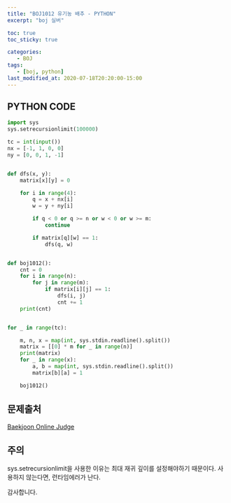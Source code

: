 ```yaml
---
title: "BOJ1012 유기농 배추 - PYTHON"
excerpt: "boj 실버"

toc: true
toc_sticky: true

categories:
   - BOJ
tags:
   - [boj, python]
last_modified_at: 2020-07-18T20:20:00-15:00
---
```


## PYTHON CODE

```python 
import sys
sys.setrecursionlimit(100000)

tc = int(input())
nx = [-1, 1, 0, 0]
ny = [0, 0, 1, -1]


def dfs(x, y):
    matrix[x][y] = 0

    for i in range(4):
        q = x + nx[i]
        w = y + ny[i]

        if q < 0 or q >= n or w < 0 or w >= m:
            continue

        if matrix[q][w] == 1:
            dfs(q, w)


def boj1012():
    cnt = 0
    for i in range(n):
        for j in range(m):
            if matrix[i][j] == 1:
                dfs(i, j)
                cnt += 1
    print(cnt)


for _ in range(tc):

    m, n, x = map(int, sys.stdin.readline().split())
    matrix = [[0] * m for _ in range(n)]
    print(matrix)
    for _ in range(x):
        a, b = map(int, sys.stdin.readline().split())
        matrix[b][a] = 1

    boj1012()
```

## 문제출처
[Baekjoon Online Judge](https://www.acmicpc.net/status?user_id=codethinking&problem_id=1012&from_mine=1)


## 주의
sys.setrecursionlimit을 사용한 이유는 최대 재귀 깊이를 설정해야하기 때문이다.
사용하지 않는다면, 런타임에러가 난다.


감사합니다.
